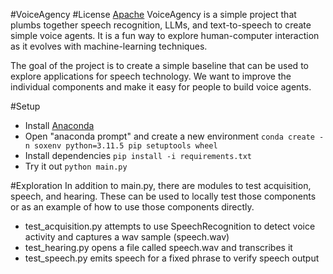 #VoiceAgency
#License [Apache](./LICENSE.txt)
VoiceAgency is a simple project that plumbs together speech recognition, LLMs, and text-to-speech to create simple voice agents.  It is a fun way to explore human-computer interaction as it evolves with machine-learning techniques.

The goal of the project is to create a simple baseline that can be used to explore applications for speech technology.  We want to improve the individual components and make it easy for people to build voice agents.

#Setup
 * Install [Anaconda](https://www.anaconda.com/download)
 * Open "anaconda prompt" and create a new environment
    ```conda create -n soxenv python=3.11.5 pip setuptools wheel```
 * Install dependencies
    ```pip install -i requirements.txt```
 * Try it out
    ```python main.py```

#Exploration
In addition to main.py, there are modules to test acquisition, speech, and hearing.  These can be used to locally test those components or as an example of how to use those components directly.
* test_acquisition.py attempts to use SpeechRecognition to detect voice activity and captures a wav sample (speech.wav)
* test_hearing.py opens a file called speech.wav and transcribes it
* test_speech.py emits speech for a fixed phrase to verify speech output

